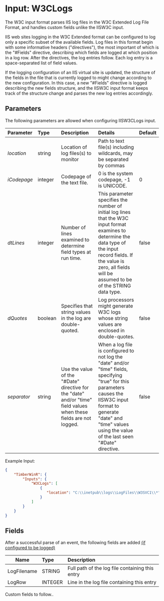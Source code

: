 # Input: W3CLogs

The W3C input format parses IIS log files in the W3C Extended Log File Format, and handles custom fields unlike the IISW3C input.

IIS web sites logging in the W3C Extended format can be configured to log only a specific subset of the available fields.
Log files in this format begin with some informative headers ("directives"), the most important of which is the "#Fields" directive, describing which fields are logged at which position in a log row.
After the directives, the log entries follow. Each log entry is a space-separated list of field values.

If the logging configuration of an IIS virtual site is updated, the structure of the fields in the file that is currently logged to might change according to the new configuration. In this case, a new "#Fields" directive is logged describing the new fields structure, and the IISW3C input format keeps track of the structure change and parses the new log entries accordingly. 



## Parameters
The following parameters are allowed when configuring IISW3CLogs input.

| Parameter         |     Type       |  Description                                                             | Details               |  Default |
| :---------------- |:---------------| :----------------------------------------------------------------------- | :---------------------------  | :-- |
| *location*        | string  |Location of log files(s) to monitor                                     | Path to text file(s) including wildcards, may be separated by commas |     |
| *iCodepage*       | integer |Codepage of the text file.                                              | 0 is the system codepage, -1 is UNICODE.                         | 0  |
| *dtLines*  | integer |Number of lines examined to determine field types at run time. | This parameter specifies the number of initial log lines that the W3C input format examines to determine the data type of the input record fields. If the value is zero, all fields will be assumed to be of the STRING data type. | false |
| *dQuotes*       | boolean |Specifies that string values in the log are double-quoted.                | Log processors might generate W3C logs whose string values are enclosed in double-quotes.                      | false |
| *separator*       | string |Use the value of the "#Date" directive for the "date" and/or "time" field values when these fields are not logged.               | When a log file is configured to not log the "date" and/or "time" fields, specifying "true" for this parameters causes the IISW3C input format to generate "date" and "time" values using the value of the last seen "#Date" directive.  | false |

Example Input:
```json
{
    "TimberWinR": {
        "Inputs": {
            "W3CLogs": [
                {                   
                   "location": "C:\\inetpub\\logs\\LogFiles\\W3SVC1\\*"
                }
            ]
		}
	}
}
```


## Fields
After a successful parse of an event, the following fields are added [(if configured to be logged)](http://technet.microsoft.com/en-us/library/cc754702(v=ws.10).aspx)

| Name | Type | Description |
| ---- |:-----| :-----------------------------------------------------------------------|
|LogFilename| STRING | Full path of the log file containing this entry |
|LogRow | INTEGER |  Line in the log file containing this entry  |

Custom fields to follow..
